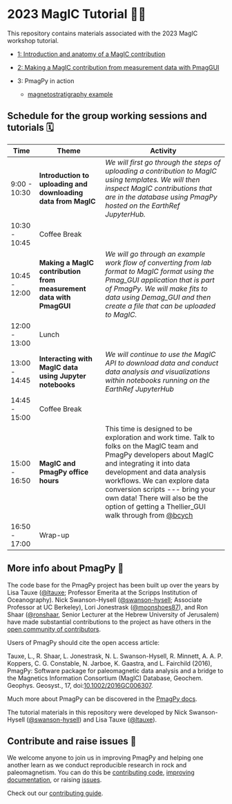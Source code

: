 # 2023 MagIC Tutorial 👩‍💻

This repository contains materials associated with the 2023 MagIC workshop tutorial.

- [1: Introduction and anatomy of a MagIC contribution](1_MagIC_intro/README.md)

- [2: Making a MagIC contribution from measurement data with PmagGUI](2_PmagGUI_intro/README.md)

- 3: PmagPy in action
    - [magnetostratigraphy example](3_PmagPy_in_action/magnetostratigraphy/magnetostratigraphy.ipynb)


## Schedule for the group working sessions and tutorials 🗓️

| Time  | Theme | Activity |
| ------------- | ------------- | ------------- |
| 9:00 - 10:30  | **Introduction to uploading and downloading data from MagIC**  | *We will first go through the steps of uploading a contribution to MagIC using templates. We will then inspect MagIC contributions that are in the database using PmagPy hosted on the EarthRef JupyterHub.* | 
| 10:30 - 10:45  | Coffee Break  |
| 10:45 - 12:00  | **Making a MagIC contribution from measurement data with PmagGUI**  | *We will go through an example work flow of converting from lab format to MagIC format using the Pmag_GUI application that is part of PmagPy. We will make fits to data using Demag_GUI and then create a file that can be uploaded to MagIC.* |
| 12:00 - 13:00  | Lunch |
| 13:00 - 14:45  | **Interacting with MagIC data using Jupyter notebooks**  | *We will continue to use the MagIC API to download data and conduct data analysis and visualizations within notebooks running on the EarthRef JupyterHub* |
| 14:45 - 15:00  | Coffee Break  |
| 15:00 - 16:50  | **MagIC and PmagPy office hours** | This time is designed to be exploration and work time. Talk to folks on the MagIC team and PmagPy developers about MagIC and integrating it into data development and data analysis workflows. We can explore data conversion scripts --- bring your own data! There will also be the option of getting a Thellier_GUI walk through from <a href="https://github.com/bcych" class="user-mention">@bcych</a> |
| 16:50 - 17:00  | Wrap-up  |

## More info about PmagPy 🐧

The code base for the PmagPy project has been built up over the years by Lisa Tauxe (<a href="https://github.com/ltauxe" class="user-mention">@ltauxe</a>; Professor Emerita at the Scripps Institution of Oceanography). Nick Swanson-Hysell (<a href="https://github.com/swanson-hysell" class="user-mention">@swanson-hysell</a>; Associate Professor at UC Berkeley), Lori Jonestrask (<a href="https://github.com/moonshoes87" class="user-mention">@moonshoes87</a>), and Ron Shaar (<a href="https://github.com/ronshaar" class="user-mention">@ronshaar</a>, Senior Lecturer at the Hebrew University of Jerusalem) have made substantial contributions to the project as have others in the [open community of contributors](https://github.com/pmagpy/pmagpy/graphs/contributors).

Users of PmagPy should cite the open access article:

Tauxe, L., R. Shaar, L. Jonestrask, N. L. Swanson-Hysell, R. Minnett, A. A. P. Koppers, C. G. Constable, N. Jarboe, K. Gaastra, and L. Fairchild (2016), PmagPy: Software package for paleomagnetic data analysis and a bridge to the Magnetics Information Consortium (MagIC) Database, Geochem. Geophys. Geosyst., 17, doi:[10.1002/2016GC006307](http://dx.doi.org/10.1002/2016GC006307).

Much more about PmagPy can be discovered in the [PmagPy docs](https://pmagpy.github.io).

The tutorial materials in this repository were developed by Nick Swanson-Hysell (<a href="https://github.com/swanson-hysell" class="user-mention">@swanson-hysell</a>) and Lisa Tauxe (<a href="https://github.com/ltauxe" class="user-mention">@ltauxe</a>).

## Contribute and raise issues 🙌

We welcome anyone to join us in improving PmagPy and helping one another learn as we conduct reproducible research in rock and paleomagnetism. You can do this be [contributing code](https://github.com/PmagPy/PmagPy/pulls), [improving documentation](https://github.com/pmagpy/pmagpy-docs), or raising [issues](https://github.com/PmagPy/PmagPy/issues).

Check out our [contributing guide](https://github.com/PmagPy/PmagPy/blob/master/CONTRIBUTING.md).
